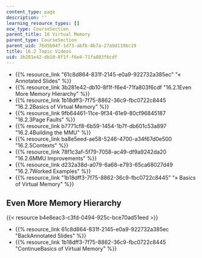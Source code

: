 ```yaml
---
content_type: page
description: ''
learning_resource_types: []
ocw_type: CourseSection
parent_title: 16 Virtual Memory
parent_type: CourseSection
parent_uid: 76d5b94f-1d73-abfb-8b7a-27a9d119bc19
title: 16.2 Topic Videos
uid: 3b281e42-db10-8f1f-f6e4-71fa803f6cdf
---
```


*   {{% resource_link "61c8d864-831f-2145-e0a9-922732a385ec" "« Annotated Slides" %}}
*   {{% resource_link 3b281e42-db10-8f1f-f6e4-71fa803f6cdf "16.2.1Even More Memory Hierarchy" %}}
*   {{% resource_link 1b18dff3-7f75-8862-36c9-fbc0722c8445 "16.2.2Basics of Virtual Memory" %}}
*   {{% resource_link 9fb64461-11ce-9f34-61e9-80cf96845187 "16.2.3Page Faults" %}}
*   {{% resource_link b7771cf8-6b59-1454-1b7f-db601c53a897 "16.2.4Building the MMU" %}}
*   {{% resource_link ba8e5eed-ae58-5246-4700-a34f67d0e500 "16.2.5Contexts" %}}
*   {{% resource_link 78f1c3af-5f79-7058-ac49-df9a9242da20 "16.2.6MMU Improvements" %}}
*   {{% resource_link d232a38d-a079-6a68-e793-65ca68027d49 "16.2.7Worked Examples" %}}
*   {{% resource_link "1b18dff3-7f75-8862-36c9-fbc0722c8445" "» Basics of Virtual Memory" %}}

Even More Memory Hierarchy
--------------------------

{{< resource b4e8eac3-c3fd-0494-925c-bce70ad51eed >}}

*   {{% resource_link 61c8d864-831f-2145-e0a9-922732a385ec "BackAnnotated Slides" %}}
*   {{% resource_link 1b18dff3-7f75-8862-36c9-fbc0722c8445 "ContinueBasics of Virtual Memory" %}}